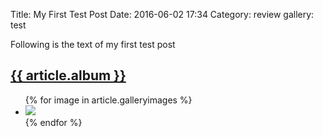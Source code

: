 Title: My First Test Post
Date: 2016-06-02 17:34
Category: review
gallery: test

Following is the text of my first test post

<h2><a href="{{ SITEURL }}/pages/gallery.html#{{ article.album }}">{{ article.album }}</a></h2>
    <ul>
    {% for image in article.galleryimages %}
    <li><a class="{{ article.album }} cboxElement" href="{{ SITEURL }}/static/images/gallery/{{ article.album }}/{{ image }}"><img src="{{ SITEURL }}/static/images/gallery200x200/{{ article.album }}/{{ image }}"></a></li>
    {% endfor %}
    </ul>
